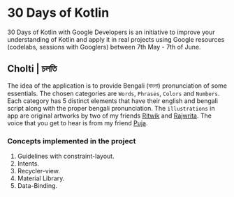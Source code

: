 # 30 Days of Kotlin
30 Days of Kotlin with Google Developers is an initiative to improve
your understanding of Kotlin and apply it in real projects using Google
resources (codelabs, sessions with Googlers) between 7th May - 7th of June.

## Cholti | চলতি
The idea of the application is to provide Bengali (বাংলা) pronunciation of
some essentials. The chosen categories are `Words`, `Phrases`, `Colors` and `Numbers`.
Each category has 5 distinct elements that have their english and bengali script
along with the proper bengali pronunciation. The `illustrations` in app are original
artworks by two of my friends [Ritwik](https://twitter.com/RahaRitwik) and [Rajwrita](https://twitter.com/rajwrita).
The voice that you get to hear is from my friend [Puja](https://twitter.com/pleb_talks).

### Concepts implemented in the project
1. Guidelines with constraint-layout.
2. Intents.
3. Recycler-view.
4. Material Library.
5. Data-Binding.
